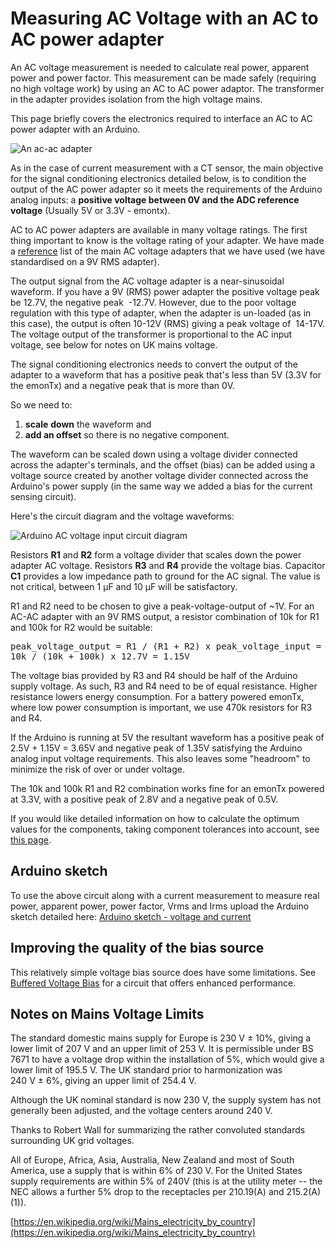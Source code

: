 # Measuring AC Voltage with an AC to AC power adapter

An AC voltage measurement is needed to calculate real power, apparent power and power factor. This measurement can be made safely (requiring no high voltage work) by using an AC to AC power adaptor. The transformer in the adapter provides isolation from the high voltage mains.

This page briefly covers the electronics required to interface an AC to AC power adapter with an Arduino.

![An ac-ac adapter](files/acpoweradapter.jpg)

As in the case of current measurement with a CT sensor, the main objective for the signal conditioning electronics detailed below, is to condition the output of the AC power adapter so it meets the requirements of the Arduino analog inputs: a **positive voltage between 0V and the ADC reference voltage** (Usually 5V or 3.3V - emontx).

AC to AC power adapters are available in many voltage ratings. The first thing important to know is the voltage rating of your adapter. We have made a [reference](different-acac-power-adapters) list of the main AC voltage adapters that we have used (we have standardised on a 9V RMS adapter).

The output signal from the AC voltage adapter is a near-sinusoidal waveform. If you have a 9V (RMS) power adapter the positive voltage peak be 12.7V, the negative peak  -12.7V. However, due to the poor voltage regulation with this type of adapter, when the adapter is un-loaded (as in this case), the output is often 10-12V (RMS) giving a peak voltage of  14-17V. The voltage output of the transformer is proportional to the AC input voltage, see below for notes on UK mains voltage.

The signal conditioning electronics needs to convert the output of the adapter to a waveform that has a positive peak that's less than 5V (3.3V for the emonTx) and a negative peak that is more than 0V.

So we need to:

1.  **scale** **down** the waveform and
2.  **add an offset** so there is no negative component.

The waveform can be scaled down using a voltage divider connected across the adapter's terminals, and the offset (bias) can be added using a voltage source created by another voltage divider connected across the Arduino's power supply (in the same way we added a bias for the current sensing circuit).

Here's the circuit diagram and the voltage waveforms:

![Arduino AC voltage input circuit diagram](files/Arduino-AC-voltage-input-1.png)

Resistors **R1** and **R2** form a voltage divider that scales down the power adapter AC voltage. Resistors **R3** and **R4** provide the voltage bias. Capacitor **C1** provides a low impedance path to ground for the AC signal. The value is not critical, between 1 μF and 10 μF will be satisfactory.

R1 and R2 need to be chosen to give a peak-voltage-output of ~1V. For an AC-AC adapter with an 9V RMS output, a resistor combination of 10k for R1 and 100k for R2 would be suitable:

<pre>peak_voltage_output = R1 / (R1 + R2) x peak_voltage_input =
10k / (10k + 100k) x 12.7V = 1.15V</pre>

The voltage bias provided by R3 and R4 should be half of the Arduino supply voltage. As such, R3 and R4 need to be of equal resistance. Higher resistance lowers energy consumption. For a battery powered emonTx, where low power consumption is important, we use 470k resistors for R3 and R4.

If the Arduino is running at 5V the resultant waveform has a positive peak of 2.5V + 1.15V = 3.65V and negative peak of 1.35V satisfying the Arduino analog input voltage requirements. This also leaves some "headroom" to minimize the risk of over or under voltage.

The 10k and 100k R1 and R2 combination works fine for an emonTx powered at 3.3V, with a positive peak of 2.8V and a negative peak of 0.5V.

If you would like detailed information on how to calculate the optimum values for the components, taking component tolerances into account, see [this page](acac-component-tolerances).

## Arduino sketch

To use the above circuit along with a current measurement to measure real power, apparent power, power factor, Vrms and Irms upload the Arduino sketch detailed here: [Arduino sketch - voltage and current](https://github.com/openenergymonitor/EmonLib/blob/master/examples/voltage_and_current/voltage_and_current.ino)

## Improving the quality of the bias source

This relatively simple voltage bias source does have some limitations. See [Buffered Voltage Bias](../ctac/acac-buffered-voltage-bias) for a circuit that offers enhanced performance.

## Notes on Mains Voltage Limits

The standard domestic mains supply for Europe is 230 V ± 10%, giving a lower limit of 207 V and an upper limit of 253 V. It is permissible under BS 7671 to have a voltage drop within the installation of 5%, which would give a lower limit of 195.5 V.
The UK standard prior to harmonization was 240 V ± 6%, giving an upper limit of 254.4 V.

Although the UK nominal standard is now 230 V, the supply system has not generally been adjusted, and the voltage centers around 240 V.

Thanks to Robert Wall for summarizing the rather convoluted standards surrounding UK grid voltages.

All of Europe, Africa, Asia, Australia, New Zealand and most of South America, use a supply that is within 6% of 230 V. For the United States supply requirements are within 5% of 240V (this is at the utility meter -- the NEC allows a further 5% drop to the receptacles per 210.19(A) and 215.2(A)(1)).

[https://en.wikipedia.org/wiki/Mains_electricity_by_country](https://en.wikipedia.org/wiki/Mains_electricity_by_country)
